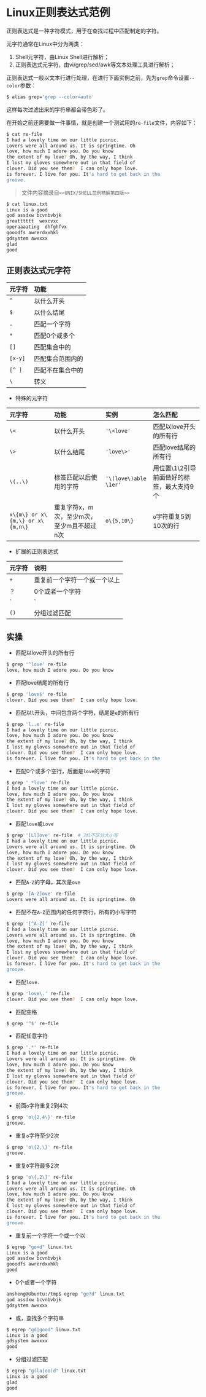 # Linux正则表达式范例

正则表达式是一种字符模式，用于在查找过程中匹配制定的字符。

元字符通常在Linux中分为两类：

1. Shell元字符，由Linux Shell进行解析；
2. 正则表达式元字符，由vi/grep/sed/awk等文本处理工具进行解析；

正则表达式一般以文本行进行处理，在进行下面实例之前，先为`grep`命令设置`--color`参数：

```bash
$ alias grep='grep --color=auto'
```

这样每次过滤出来的字符串都会带色彩了。

在开始之前还需要做一件事情，就是创建一个测试用的`re-file`文件，内容如下：

```bash
$ cat re-file
I had a lovely time on our little picnic.
Lovers were all around us. It is springtime. Oh
love, how much I adore you. Do you know
the extent of my love? Oh, by the way, I think
I lost my gloves somewhere out in that field of
clover. Did you see them?  I can only hope love.
is forever. I live for you. It's hard to get back in the
groove.
```

> 文件内容摘录自`<<UNIX/SHELL范例精解第四版>>`

```bash
$ cat linux.txt
Linux is a good 
god assdxw bcvnbvbjk
greatttttt  wexcvxc
operaaaating  dhfghfvx
gooodfs awrerdxxhkl
gdsystem awxxxx
glad
good
```

## 正则表达式元字符

|元字符|功能|
|:--|:--|
|`^`|以什么开头|
|`$`|以什么结尾|
|`.`|匹配一个字符|
|`*`|匹配0个或多个|
|`[]`|匹配集合中的|
|`[x-y]`|匹配集合范围内的|
|`[^ ]`|匹配不在集合中的|
|`\`|转义|`'love\.'`|

- 特殊的元字符

|元字符|功能|实例|怎么匹配|
|:--|:--|:--|:--|
|`\<`|以什么开头|`'\<love'`|匹配以love开头的所有行|
|`\>`|以什么结尾|`'love\>'`|匹配love结尾的所有行|
|`\(..\)`|标签匹配以后使用的字符|`'\(love\)able \1er'`|用位置\1\2引导前面做好的标签，最大支持9个|
|`x\{m\} or x\{m,\} or x\{m,n\}`|重复字符x，m次，至少m次，至少m且不超过n次|`o\{5,10\}`|`o`字符重复5到10次的行|

- 扩展的正则表达式

|元字符|说明|
|:---|:---|
|`+`|重复前一个字符一个或一个以上|
|`？`|0个或者一个字符|
|`|`|表示或，查找多个字符串|
|`()`|分组过滤匹配|

## 实操

- 匹配以love开头的所有行

```bash
$ grep '^love' re-file
love, how much I adore you. Do you know
```

- 匹配love结尾的所有行

```bash
$ grep 'love$' re-file
clover. Did you see them?  I can only hope love.
```

- 匹配以`l`开头，中间包含两个字符，结尾是`e`的所有行

```bash
$ grep 'l..e' re-file
I had a lovely time on our little picnic.
love, how much I adore you. Do you know
the extent of my love? Oh, by the way, I think
I lost my gloves somewhere out in that field of
clover. Did you see them?  I can only hope love.
is forever. I live for you. It's hard to get back in the
```

- 匹配0个或多个空行，后面是`love`的字符

```bash
$ grep ' *love' re-file
I had a lovely time on our little picnic.
love, how much I adore you. Do you know
the extent of my love? Oh, by the way, I think
I lost my gloves somewhere out in that field of
clover. Did you see them?  I can only hope love.
```

- 匹配`love`或`Love`

```bash
$ grep '[Ll]ove' re-file  # 对l不区分大小写
I had a lovely time on our little picnic.
Lovers were all around us. It is springtime. Oh
love, how much I adore you. Do you know
the extent of my love? Oh, by the way, I think
I lost my gloves somewhere out in that field of
clover. Did you see them?  I can only hope love.
```

- 匹配`A-Z`的字母，其次是`ove`

```bash
$ grep '[A-Z]ove' re-file
Lovers were all around us. It is springtime. Oh
```

- 匹配不在`A-Z`范围内的任何字符行，所有的小写字符

```bash
$ grep '[^A-Z]' re-file
I had a lovely time on our little picnic.
Lovers were all around us. It is springtime. Oh
love, how much I adore you. Do you know
the extent of my love? Oh, by the way, I think
I lost my gloves somewhere out in that field of
clover. Did you see them?  I can only hope love.
is forever. I live for you. It's hard to get back in the
groove.
```

- 匹配`love.`

```bash
$ grep 'love\.' re-file
clover. Did you see them?  I can only hope love.
```

- 匹配空格

```bash
$ grep '^$' re-file
```

- 匹配任意字符

```bash
$ grep '.*' re-file
I had a lovely time on our little picnic.
Lovers were all around us. It is springtime. Oh
love, how much I adore you. Do you know
the extent of my love? Oh, by the way, I think
I lost my gloves somewhere out in that field of
clover. Did you see them?  I can only hope love.
is forever. I live for you. It's hard to get back in the
groove.
```

- 前面`o`字符重复2到4次

```bash
$ grep 'o\{2,4\}' re-file
groove.
```

- 重复`o`字符至少2次

```bash
$ grep 'o\{2,\}' re-file
groove.
```

- 重复`0`字符最多2次

```bash
$ grep 'o\{,2\}' re-file
I had a lovely time on our little picnic.
Lovers were all around us. It is springtime. Oh
love, how much I adore you. Do you know
the extent of my love? Oh, by the way, I think
I lost my gloves somewhere out in that field of
clover. Did you see them?  I can only hope love.
is forever. I live for you. It's hard to get back in the
groove.
```

- 重复前一个字符一个或一个以

```bash
$ egrep "go+d" linux.txt
Linux is a good
god assdxw bcvnbvbjk
gooodfs awrerdxxhkl
good
```

- 0个或者一个字符

```bash
ansheng@Ubuntu:/tmp$ egrep "go?d" linux.txt
god assdxw bcvnbvbjk
gdsystem awxxxx
```

- 或，查找多个字符串

```bash
$ egrep "gd|good" linux.txt
Linux is a good
gdsystem awxxxx
good
```

- 分组过滤匹配

```bash
$ egrep "g(la|oo)d" linux.txt
Linux is a good
glad
good
```

